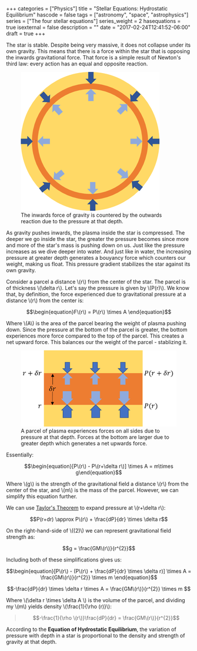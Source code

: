+++
categories = ["Physics"]
title = "Stellar Equations: Hydrostatic Equilibrium"
hascode = false
tags = ["astronomy", "space", "astrophysics"]
series = ["The four stellar equations"]
series_weight = 2
hasequations = true
isexternal = false
description = ""
date = "2017-02-24T12:41:52-06:00"
draft = true
+++

The star is stable. Despite being very massive, it does not collapse under its
own gravity. This means that there is a force within the star that is opposing
the inwards gravitational force. That force is a simple result of Newton's
third law: every action has an equal and opposite reaction.

<figure>
    <img src="/img/posts/stellar-equations/2-newton.png">
    <figcaption>The inwards force of gravity is countered by the outwards 
        reaction due to the pressure at that depth.
    </figcaption>
</figure>

As gravity pushes inwards, the plasma inside the star is compressed. The deeper
we go inside the star, the greater the pressure becomes since more and more of
the star's mass is pushing down on us. Just like the pressure increases as we
dive deeper into water. And just like in water, the increasing pressure at
greater depth generates a bouyancy force which counters our weight, making us
float. This pressure gradient stabilizes the star against its own gravity.

Consider a parcel a distance \\(r\\) from the center of the star. The parcel is
of thickness \\(\\delta r\\). Let's say the pressure is given by \\(P\(r\)\\).
We know that, by definition, the force experienced due to gravitational pressure
at a distance \\(r\\) from the center is:

$$\begin{equation}F\(r\) = P\(r\) \times A \end{equation}$$

Where \\(A\\) is the area of the parcel bearing the weight of plasma pushing
down. Since the pressure at the bottom of the parcel is greater, the bottom
experiences more force compared to the top of the parcel. This creates a net
upward force. This balances our the weight of the parcel - stablizing it.

<figure>
    <img src="/img/posts/stellar-equations/2-parcel.png">
    <figcaption>A parcel of plasma experiences forces on all sides due to
    pressure at that depth. Forces at the bottom are larger due to greater
    depth which generates a net upwards force.
    </figcaption>
</figure>

Essentially:

$$\begin{equation}[P\(r\) - P\(r+\delta r\)] \times A = m\times g\end{equation}$$

Where \\(g\\) is the strength of the gravitational field a distance \\(r\\) from
the center of the star, and \\(m\\) is the mass of the parcel. However, we can
simplify this equation further.

We can use [Taylor's Theorem](https://www.math.hmc.edu/calculus/tutorials/taylors_thm/)
to expand pressure at \\(r+\delta r\\):

$$P(r+dr) \approx P\(r\) + \frac{dP}{dr} \times \delta r$$

On the right-hand-side of \\((2)\\) we can represent gravitational field strength
as:

$$g = \frac{GM\(r\)}{r^{2}}$$

Including both of these simplifications gives us:

$$\begin{equation}[P\(r\) - (P\(r\) + \frac{dP}{dr} \times \delta r)] \times A =
    \frac{GM\(r\)}{r^{2}} \times m \end{equation}$$

$$-\frac{dP}{dr} \times \delta r \times A = \frac{GM\(r\)}{r^{2}} \times m $$

Where \\(\\delta r \\times \\delta A \\) is the volume of the parcel, and
dividing my \\(m\\) yields density \\(\\frac{1}{\\rho \(r\)}\\):

> $$-\frac{1}{\rho \(r\)}\frac{dP}{dr} = \frac{GM\(r\)}{r^{2}}$$

According to the **Equation of Hydrostatic Equilibrium**, the variation of
pressure with depth in a star is proportional to the density and strength of
gravity at that depth.